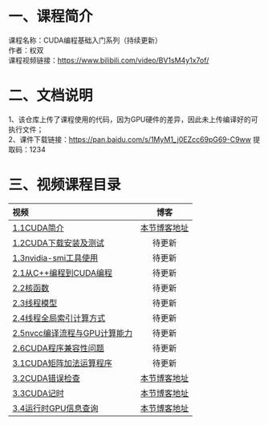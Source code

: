 # 一、课程简介
课程名称：CUDA编程基础入门系列（持续更新）    
作者：权双      
课程视频链接：https://www.bilibili.com/video/BV1sM4y1x7of/    
# 二、文档说明
1、该仓库上传了课程使用的代码，因为GPU硬件的差异，因此未上传编译好的可执行文件；       
2、课件下载链接：https://pan.baidu.com/s/1MyM1_j0EZcc69pG69-C9ww 提取码：1234     

# 三、视频课程目录

| 视频                                                         |                             博客                             |
| :----------------------------------------------------------- | :----------------------------------------------------------: |
| [1.1CUDA简介](https://www.bilibili.com/video/BV1sM4y1x7of/?spm_id_from=333.1007.top_right_bar_window_history.content.click&vd_source=51a76af86bf4fcc9da32a69c092094ea) | [本节博客地址](https://github.com/sangyc10/CUDA-code/blob/master/1.1lesson/README.md) |
| [1.2CUDA下载安装及测试](https://www.bilibili.com/video/BV1sM4y1x7of?p=2&vd_source=51a76af86bf4fcc9da32a69c092094ea) |                            待更新                            |
| [1.3nvidia-smi工具使用](https://www.bilibili.com/video/BV1sM4y1x7of?p=3&vd_source=51a76af86bf4fcc9da32a69c092094ea) |                            待更新                            |
| [2.1从C++编程到CUDA编程](https://www.bilibili.com/video/BV1sM4y1x7of?p=4&vd_source=51a76af86bf4fcc9da32a69c092094ea) |                            待更新                            |
| [2.2核函数](https://www.bilibili.com/video/BV1sM4y1x7of?p=5&vd_source=51a76af86bf4fcc9da32a69c092094ea) |                            待更新                            |
| [2.3线程模型](https://www.bilibili.com/video/BV1sM4y1x7of?p=6&vd_source=51a76af86bf4fcc9da32a69c092094ea) |                            待更新                            |
| [2.4线程全局索引计算方式](https://www.bilibili.com/video/BV1sM4y1x7of?p=7&vd_source=51a76af86bf4fcc9da32a69c092094ea) |                            待更新                            |
| [2.5nvcc编译流程与GPU计算能力](https://www.bilibili.com/video/BV1sM4y1x7of?p=8&vd_source=51a76af86bf4fcc9da32a69c092094ea) |                            待更新                            |
| [2.6CUDA程序兼容性问题](https://www.bilibili.com/video/BV1sM4y1x7of?p=9&vd_source=51a76af86bf4fcc9da32a69c092094ea) |                            待更新                            |
| [3.1CUDA矩阵加法运算程序](https://www.bilibili.com/video/BV1sM4y1x7of?p=10&vd_source=51a76af86bf4fcc9da32a69c092094ea) |                            待更新                            |
| [3.2CUDA错误检查](https://www.bilibili.com/video/BV1sM4y1x7of?p=11&vd_source=51a76af86bf4fcc9da32a69c092094ea) | [本节博客地址](https://github.com/sangyc10/CUDA-code/blob/master/3.2lesson/README.md) |
| [3.3CUDA记时](https://www.bilibili.com/video/BV1sM4y1x7of?p=12&vd_source=51a76af86bf4fcc9da32a69c092094ea) | [本节博客地址](https://github.com/sangyc10/CUDA-code/blob/master/3.3lesson/README.md) |
| [3.4运行时GPU信息查询](https://www.bilibili.com/video/BV1sM4y1x7of/?p=13&spm_id_from=333.1007.top_right_bar_window_history.content.click&vd_source=51a76af86bf4fcc9da32a69c092094ea) | [本节博客地址](https://github.com/sangyc10/CUDA-code/blob/master/3.4lesson/README.md) |

